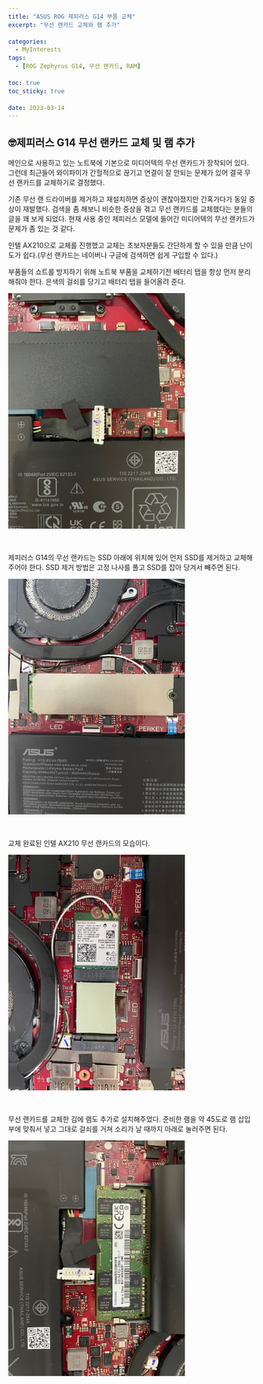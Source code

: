 ```yaml
---
title: "ASUS ROG 제피러스 G14 부품 교체"
excerpt: "무선 랜카드 교체와 램 추가"

categories:
  - MyInterests
tags:
  - [ROG Zephyrus G14, 무선 랜카드, RAM]

toc: true
toc_sticky: true

date: 2023-03-14
---
```


## 🤓제피러스 G14 무선 랜카드 교체 및 램 추가

메인으로 사용하고 있는 노트북에 기본으로 미디어텍의 무선 랜카드가 장착되어 있다. 그런데 최근들어 와이파이가 간헐적으로 끊기고 연결이 잘 안되는 문제가 있어 결국 무선 랜카드를 교체하기로 결정했다.

기존 무선 랜 드라이버를 제거하고 재설치하면 증상이 괜찮아졌지만 간혹가다가 동일 증상이 재발했다. 검색을 좀 해보니 비슷한 증상을 겪고 무선 랜카드를 교체했다는 분들의 글을 꽤 보게 되었다. 현재 사용 중인 제피러스 모델에 들어간 미디어텍의 무선 랜카드가 문제가 좀 있는 것 같다.

인텔 AX210으로 교체를 진행했고 교체는 초보자분들도 간단하게 할 수 있을 만큼 난이도가 쉽다.(무선 랜카드는 네이버나 구글에 검색하면 쉽게 구입할 수 있다.)

부품들의 쇼트를 방지하기 위해 노트북 부품을 교체하기전 배터리 탭을 항상 먼저 분리해줘야 한다. 은색의 걸쇠를 당기고 배터리 탭을 들어올려 준다.

![battery](/assets/images/MyInterest/battery.png)

<br>

제피러스 G14의 무선 랜카드는 SSD 아래에 위치해 있어 먼저 SSD를 제거하고 교체해주어야 한다. SSD 제거 방법은 고정 나사를 풀고 SSD를 잡아 당겨서 빼주면 된다.

![mySSD](/assets/images/MyInterest/mySSD.png)

<br>

교체 완료된 인텔 AX210 무선 랜카드의 모습이다.

![intel](/assets/images/MyInterest/intel.png)

<br>

무선 랜카드를 교체한 김에 램도 추가로 설치해주었다. 준비한 램을 약 45도로 램 삽입부에 맞춰서 넣고 그대로 걸쇠를 거쳐 소리가 날 때까지 아래로 눌러주면 된다.

![addRam](/assets/images/MyInterest/addRam.png)

<br><br>